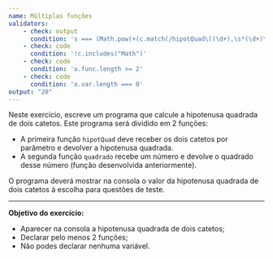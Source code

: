 ```yaml
---
name: Múltiplas funções
validators:
    - check: output
      condition: 's === (Math.pow(+(c.match(/hipotQuad\((\d+),\s*(\d+)\)/) ?? [])[1], 2) + Math.pow(+(c.match(/hipotQuad\((\d+),\s*(\d+)\)/) ?? [])[2], 2)).toString()'
    - check: code
      condition: '!c.includes("Math")'
    - check: code
      condition: 'o.func.length >= 2'
    - check: code
      condition: 'o.var.length === 0'
output: "20"
---
```


Neste exercício, escreve um programa que calcule a hipotenusa quadrada de dois catetos. Este programa será dividido em 2 funções:
- A primeira função `hipotQuad` deve receber os dois catetos por parâmetro e devolver a hipotenusa quadrada.
- A segunda função `quadrado` recebe um número e devolve o quadrado desse número (função desenvolvida anteriormente).

O programa deverá mostrar na consola o valor da hipotenusa quadrada de dois catetos à escolha para questões de teste.

***

**Objetivo do exercício:**
- Aparecer na consola a hipotenusa quadrada de dois catetos;
- Declarar pelo menos 2 funções;
- Não podes declarar nenhuma variável.